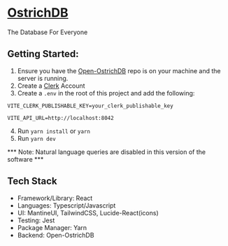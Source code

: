 # [OstrichDB](ostrichdb.com)
The Database For Everyone

## Getting Started: 
1. Ensure you have the [Open-OstrichDB](https://github.com/Archetype-Dynamics/Open-OstrichDB) repo is on your machine and the server is running.
2. Create a [Clerk](https://clerk.com/) Account
3. Create a `.env` in the root of this project and add the following:
```
VITE_CLERK_PUBLISHABLE_KEY=your_clerk_publishable_key

VITE_API_URL=http://localhost:8042
``` 
4. Run `yarn install` or `yarn`
5. Run `yarn dev`

*** Note: Natural language queries are disabled in this version of the software ***


## Tech Stack
- Framework/Library: React
- Languages: Typescript/Javascript
- UI: MantineUI, TailwindCSS, Lucide-React(icons)
- Testing: Jest
- Package Manager: Yarn
- Backend: Open-OstrichDB

